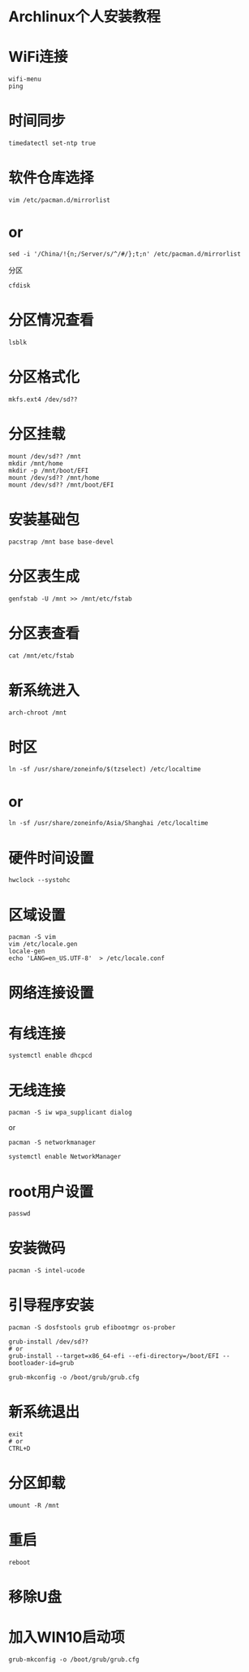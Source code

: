 # Archlinux个人安装教程

# WiFi连接
```
wifi-menu
ping
```
# 时间同步
```
timedatectl set-ntp true
```
# 软件仓库选择
```
vim /etc/pacman.d/mirrorlist
```
# or
```
sed -i '/China/!{n;/Server/s/^/#/};t;n' /etc/pacman.d/mirrorlist
```
 分区
```
cfdisk
```
# 分区情况查看
```
lsblk
```
# 分区格式化
```
mkfs.ext4 /dev/sd??
```
# 分区挂载
```
mount /dev/sd?? /mnt
mkdir /mnt/home
mkdir -p /mnt/boot/EFI
mount /dev/sd?? /mnt/home
mount /dev/sd?? /mnt/boot/EFI
```
# 安装基础包
```
pacstrap /mnt base base-devel
```
# 分区表生成
```
genfstab -U /mnt >> /mnt/etc/fstab
```
# 分区表查看
```
cat /mnt/etc/fstab
```
# 新系统进入
```
arch-chroot /mnt
```
# 时区
```
ln -sf /usr/share/zoneinfo/$(tzselect) /etc/localtime
```
# or
```
ln -sf /usr/share/zoneinfo/Asia/Shanghai /etc/localtime
```
# 硬件时间设置
```
hwclock --systohc
```
# 区域设置
```
pacman -S vim
vim /etc/locale.gen
locale-gen
echo 'LANG=en_US.UTF-8'  > /etc/locale.conf
```
# 网络连接设置
# 有线连接
```
systemctl enable dhcpcd
```
# 无线连接
```
pacman -S iw wpa_supplicant dialog
```
 or
```
pacman -S networkmanager

systemctl enable NetworkManager
```
# root用户设置
```
passwd
```
# 安装微码
```
pacman -S intel-ucode
```
# 引导程序安装
```
pacman -S dosfstools grub efibootmgr os-prober

grub-install /dev/sd??
# or
grub-install --target=x86_64-efi --efi-directory=/boot/EFI --bootloader-id=grub

grub-mkconfig -o /boot/grub/grub.cfg
```
# 新系统退出
```
exit
# or
CTRL+D
```
# 分区卸载
```
umount -R /mnt
```
# 重启
```
reboot
```
# 移除U盘

# 加入WIN10启动项
```
grub-mkconfig -o /boot/grub/grub.cfg
```
